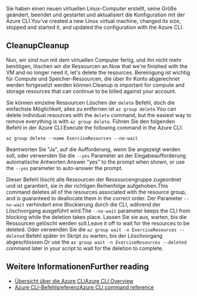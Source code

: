 <span data-ttu-id="80129-101">Sie haben einen neuen virtuellen Linux-Computer erstellt, seine Größe geändert, beendet und gestartet und aktualisiert die Konfiguration mit der Azure CLI.</span><span class="sxs-lookup"><span data-stu-id="80129-101">You've created a new Linux virtual machine, changed its size, stopped and started it, and updated the configuration with the Azure CLI.</span></span>

## <a name="cleanup"></a><span data-ttu-id="80129-102">Cleanup</span><span class="sxs-lookup"><span data-stu-id="80129-102">Cleanup</span></span>

<span data-ttu-id="80129-103">Nun, wir sind nun mit dem virtuellen Computer fertig, und ihn nicht mehr benötigen, löschen wir die Ressourcen an.</span><span class="sxs-lookup"><span data-stu-id="80129-103">Now that we're finished with the VM and no longer need it, let's delete the resources.</span></span> <span data-ttu-id="80129-104">Bereinigung ist wichtig für Compute und Speicher-Ressourcen, die über Ihr Konto abgerechnet werden fortgesetzt werden können.</span><span class="sxs-lookup"><span data-stu-id="80129-104">Cleanup is important for compute and storage resources that can continue to be billed against your account.</span></span> 

<span data-ttu-id="80129-105">Sie können einzelne Ressourcen Löschen der `delete` Befehl, doch die einfachste Möglichkeit, alles zu entfernen ist `az group delete`.</span><span class="sxs-lookup"><span data-stu-id="80129-105">You can delete individual resources with the `delete` command, but the easiest way to remove everything is with `az group delete`.</span></span> <span data-ttu-id="80129-106">Führen Sie den folgenden Befehl in der Azure CLI:</span><span class="sxs-lookup"><span data-stu-id="80129-106">Execute the following command in the Azure CLI:</span></span>

```azurecli
az group delete --name ExerciseResources --no-wait
```

<span data-ttu-id="80129-107">Beantworten Sie "Ja", auf die Aufforderung, wenn Sie angezeigt werden soll, oder verwenden Sie die `--yes` Parameter an der Eingabeaufforderung automatische Antworten.</span><span class="sxs-lookup"><span data-stu-id="80129-107">Answer "yes" to the prompt when shown, or use the `--yes` parameter to auto-answer the prompt.</span></span>

<span data-ttu-id="80129-108">Dieser Befehl löscht alle Ressourcen der Ressourcengruppe zugeordnet und ist garantiert, sie in der richtigen Reihenfolge aufgehoben.</span><span class="sxs-lookup"><span data-stu-id="80129-108">This command deletes all of the resources associated with the resource group, and is guaranteed to deallocate them in the correct order.</span></span> <span data-ttu-id="80129-109">Der Parameter `--no-wait` verhindert eine Blockierung durch die CLI, während der Löschvorgang ausgeführt wird.</span><span class="sxs-lookup"><span data-stu-id="80129-109">The `--no-wait` parameter keeps the CLI from blocking while the deletion takes place.</span></span> <span data-ttu-id="80129-110">Lassen Sie sie aus, warten, bis die Ressourcen gelöscht werden soll.</span><span class="sxs-lookup"><span data-stu-id="80129-110">Leave it off to wait for the resources to be deleted.</span></span> <span data-ttu-id="80129-111">Oder verwenden Sie die `az group wait -n ExerciseResources --deleted` Befehl später im Skript zu warten, bis der Löschvorgang abgeschlossen.</span><span class="sxs-lookup"><span data-stu-id="80129-111">Or use the `az group wait -n ExerciseResources --deleted` command later in your script to wait for the deletion to complete.</span></span>


## <a name="further-reading"></a><span data-ttu-id="80129-112">Weitere Informationen</span><span class="sxs-lookup"><span data-stu-id="80129-112">Further reading</span></span>

* [<span data-ttu-id="80129-113">Übersicht über die Azure CLI</span><span class="sxs-lookup"><span data-stu-id="80129-113">Azure CLI Overview</span></span>](https://docs.microsoft.com/en-us/cli/azure/?view=azure-cli-latest)
* [<span data-ttu-id="80129-114">Azure CLI-Befehlsreferenz</span><span class="sxs-lookup"><span data-stu-id="80129-114">Azure CLI command reference</span></span>](https://docs.microsoft.com/en-us/cli/azure/reference-index?view=azure-cli-latest)
